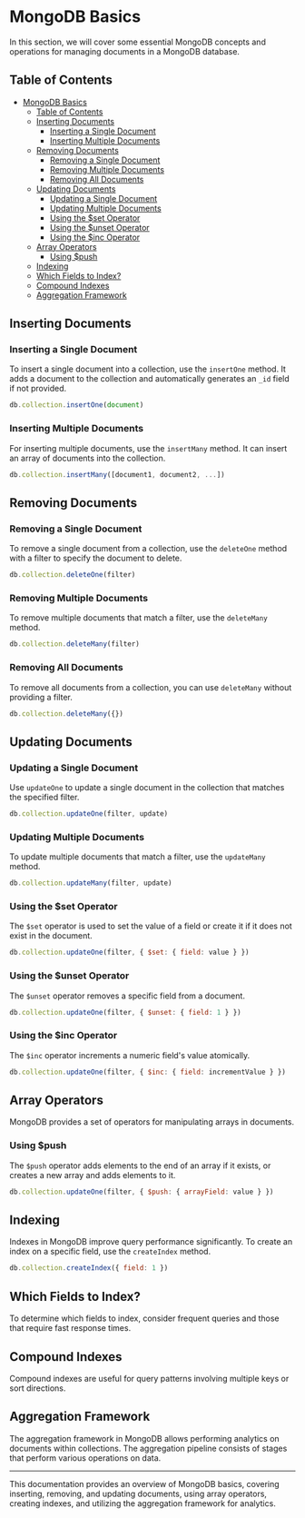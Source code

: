 # MongoDB Basics

In this section, we will cover some essential MongoDB concepts and operations for managing documents in a MongoDB database.

## Table of Contents
- [MongoDB Basics](#mongodb-basics)
  - [Table of Contents](#table-of-contents)
  - [Inserting Documents](#inserting-documents)
    - [Inserting a Single Document](#inserting-a-single-document)
    - [Inserting Multiple Documents](#inserting-multiple-documents)
  - [Removing Documents](#removing-documents)
    - [Removing a Single Document](#removing-a-single-document)
    - [Removing Multiple Documents](#removing-multiple-documents)
    - [Removing All Documents](#removing-all-documents)
  - [Updating Documents](#updating-documents)
    - [Updating a Single Document](#updating-a-single-document)
    - [Updating Multiple Documents](#updating-multiple-documents)
    - [Using the $set Operator](#using-the-set-operator)
    - [Using the $unset Operator](#using-the-unset-operator)
    - [Using the $inc Operator](#using-the-inc-operator)
  - [Array Operators](#array-operators)
    - [Using $push](#using-push)
  - [Indexing](#indexing)
  - [Which Fields to Index?](#which-fields-to-index)
  - [Compound Indexes](#compound-indexes)
  - [Aggregation Framework](#aggregation-framework)

## Inserting Documents

### Inserting a Single Document

To insert a single document into a collection, use the `insertOne` method. It adds a document to the collection and automatically generates an `_id` field if not provided.

```js
db.collection.insertOne(document)
```

### Inserting Multiple Documents

For inserting multiple documents, use the `insertMany` method. It can insert an array of documents into the collection.

```js
db.collection.insertMany([document1, document2, ...])
```

## Removing Documents

### Removing a Single Document

To remove a single document from a collection, use the `deleteOne` method with a filter to specify the document to delete.

```js
db.collection.deleteOne(filter)
```

### Removing Multiple Documents

To remove multiple documents that match a filter, use the `deleteMany` method.

```js
db.collection.deleteMany(filter)
```

### Removing All Documents

To remove all documents from a collection, you can use `deleteMany` without providing a filter.

```js
db.collection.deleteMany({})
```

## Updating Documents

### Updating a Single Document

Use `updateOne` to update a single document in the collection that matches the specified filter.

```js
db.collection.updateOne(filter, update)
```

### Updating Multiple Documents

To update multiple documents that match a filter, use the `updateMany` method.

```js
db.collection.updateMany(filter, update)
```

### Using the $set Operator

The `$set` operator is used to set the value of a field or create it if it does not exist in the document.

```js
db.collection.updateOne(filter, { $set: { field: value } })
```

### Using the $unset Operator

The `$unset` operator removes a specific field from a document.

```js
db.collection.updateOne(filter, { $unset: { field: 1 } })
```

### Using the $inc Operator

The `$inc` operator increments a numeric field's value atomically.

```js
db.collection.updateOne(filter, { $inc: { field: incrementValue } })
```

## Array Operators

MongoDB provides a set of operators for manipulating arrays in documents.

### Using $push

The `$push` operator adds elements to the end of an array if it exists, or creates a new array and adds elements to it.

```js
db.collection.updateOne(filter, { $push: { arrayField: value } })
```

## Indexing

Indexes in MongoDB improve query performance significantly. To create an index on a specific field, use the `createIndex` method.

```js
db.collection.createIndex({ field: 1 })
```

## Which Fields to Index?

To determine which fields to index, consider frequent queries and those that require fast response times.

## Compound Indexes

Compound indexes are useful for query patterns involving multiple keys or sort directions.

## Aggregation Framework

The aggregation framework in MongoDB allows performing analytics on documents within collections. The aggregation pipeline consists of stages that perform various operations on data.

---

This documentation provides an overview of MongoDB basics, covering inserting, removing, and updating documents, using array operators, creating indexes, and utilizing the aggregation framework for analytics.